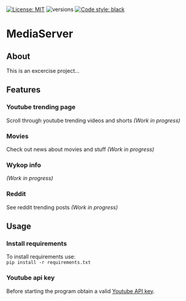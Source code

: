[![License: MIT](https://img.shields.io/badge/License-MIT-yellow.svg)](https://opensource.org/licenses/MIT)
![versions](https://img.shields.io/pypi/pyversions/pybadges.svg)
[![Code style: black](https://img.shields.io/badge/code%20style-black-000000.svg)](https://github.com/psf/black)

# MediaServer

## About
This is an excercise project...

## Features

### Youtube trending page
Scroll through youtube trending videos and shorts *(Work in progress)*

### Movies
Check out news about movies and stuff *(Work in progress)*

### Wykop info
*(Work in progress)*

### Reddit
See reddit trending posts *(Work in progress)*

## Usage

### Install requirements
To install requirements use: <br>
`pip install -r requirements.txt`

### Youtube api key
Before starting the program obtain a valid [Youtube API key](https://developers.google.com/youtube/v3).
